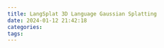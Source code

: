 ```yaml
---
title: LangSplat 3D Language Gaussian Splatting
date: 2024-01-12 21:42:18
categories:
tags:
---
```

